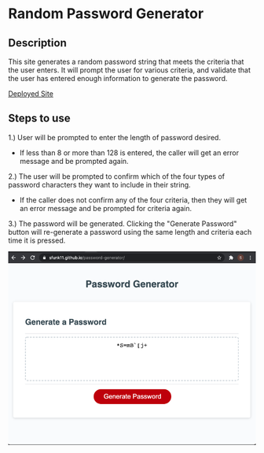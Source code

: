# Random Password Generator

## Description
This site generates a random password string that meets the criteria that the user enters. It will prompt the user for various criteria, and validate that the user has entered enough information to generate the password.

[Deployed Site](https://sfunk11.github.io/password-generator/)


## Steps to use

1.) User will be prompted to enter the length of password desired.
* If less than 8 or more than 128 is entered, the caller will get an error message and be prompted again.

2.) The user will be prompted to confirm which of the four types of password characters they want to include in their string.
* If the caller does not confirm any of the four criteria, then they will get an error message and be prompted for criteria again.

3.) The password will be generated.  Clicking the "Generate Password" button will re-generate a password using the same length and criteria each time it is pressed.

![Screenshot](./assets/images/password-generator.png)
